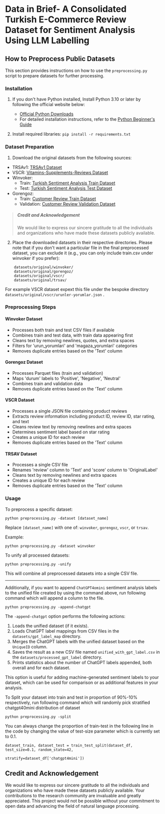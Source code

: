 # Data in Brief- A Consolidated Turkish E-Commerce Review Dataset for Sentiment Analysis Using LLM Labelling

## How to Preprocess Public Datasets

This section provides instructions on how to use the `preprocessing.py` script to prepare datasets for further processing.

### Installation

1. If you don't have Python installed, Install Python 3.10 or later by following the official website below:
   - [Official Python Downloads](https://www.python.org/downloads/)
   - For detailed installation instructions, refer to the [Python Beginner's Guide](https://wiki.python.org/moin/BeginnersGuide/Download)

2. Install required libraries:
```pip install -r requirements.txt```

### Dataset Preparation

1. Download the original datasets from the following sources:
- TRSAv1: [TRSAv1 Dataset](https://huggingface.co/datasets/maydogan/TRSAv1/resolve/main/TRSAv1.csv)
- VSCR: [Vitamins-Supplements-Reviews Dataset](https://github.com/turkish-nlp-suite/Vitamins-Supplements-Reviews/blob/main/urunler-yorumlar.json)
- Winvoker:
     - Train: [Turkish Sentiment Analysis Train Dataset](https://huggingface.co/datasets/winvoker/turkish-sentiment-analysis-dataset/resolve/main/train.csv)
     - Test: [Turkish Sentiment Analysis Test Dataset](https://huggingface.co/datasets/winvoker/turkish-sentiment-analysis-dataset/resolve/main/test.csv)
- Gorengoz:
  - Train: [Customer Review Train Dataset](https://huggingface.co/datasets/Gorengoz/tr-customerreview/resolve/main/data/train-00000-of-00001.parquet)
  - Validation: [Customer Review Validation Dataset](https://huggingface.co/datasets/Gorengoz/tr-customerreview/resolve/main/data/validation-00000-of-00001.parquet)

 > ##### Credit and Acknowledgement
 > We would like to express our sincere gratitude to all the individuals and organizations who have made these datasets publicly available.

2. Place the downloaded datasets in their respective directories. Please note that if you don't want a particular file in the final preprocessed dataset, you can exclude it (e.g., you can only include train.csv under winvoker if you prefer):
```
    datasets/original/winvoker/
    datasets/original/gorengoz/
    datasets/original/vscr/
    datasets/original/trsav/
```

For example VSCR dataset expext this file under the bespoke directory ``` datasets/original/vscr/urunler-yorumlar.json``` .

 
### Preprocessing Steps

#### Winvoker Dataset
- Processes both train and test CSV files if available
- Combines train and test data, with train data appearing first
- Cleans text by removing newlines, quotes, and extra spaces
- Filters for 'urun_yorumlari' and 'magaza_yorumlari' categories
- Removes duplicate entries based on the 'Text' column

#### Gorengoz Dataset
- Processes Parquet files (train and validation)
- Maps 'durum' labels to 'Positive', 'Negative', 'Neutral'
- Combines train and validation data
- Removes duplicate entries based on the 'Text' column

#### VSCR Dataset
- Processes a single JSON file containing product reviews
- Extracts review information including product ID, review ID, star rating, and text
- Cleans review text by removing newlines and extra spaces
- Determines sentiment label based on star rating
- Creates a unique ID for each review
- Removes duplicate entries based on the 'Text' column

#### TRSAV Dataset
- Processes a single CSV file
- Renames 'review' column to 'Text' and 'score' column to 'OriginalLabel'
- Cleans text by removing newlines and extra spaces
- Creates a unique ID for each review
- Removes duplicate entries based on the 'Text' column

### Usage

To preprocess a specific dataset:

```
python preprocessing.py -dataset [dataset_name]
```

Replace `[dataset_name]` with one of: `winvoker`, `gorengoz`, `vscr`, or `trsav`.

Example:
```
python preprocessing.py -dataset winvoker
```

To unify all processed datasets:

```
python preprocessing.py -unify
```

This will combine all preprocessed datasets into a single CSV file.

<hr>

Additionally, if you want to append `ChatGPT4omini` sentiment analysis labels to the unified file created by using the command above, run following command which will append a column to the file. 

```
python preprocessing.py -append-chatgpt
```

The `-append-chatgpt` option performs the following actions:
1. Loads the unified dataset (if it exists).
2. Loads ChatGPT label mappings from CSV files in the `datasets/gpt_label_map` directory.
3. Merges the ChatGPT labels with the unified dataset based on the `UniqueID` column.
4. Saves the result as a new CSV file named `unified_with_gpt_label.csv` in the `datasets/processed_gpt_label` directory.
5. Prints statistics about the number of ChatGPT labels appended, both overall and for each dataset.

This option is useful for adding machine-generated sentiment labels to your dataset, which can be used for comparison or as additional features in your analysis.
 

To Split your dataset into train and test in proportion of 90%-10% respectively, run following command which will randomly pick stratified chatgpt40mini distribution of dataset 

``` 
python preprocessing.py -split

```

You can always change the proportion of train-test in the following line in the code by changing the value of test-size parameter which is currently set to 0.1.

``` 
dataset_train, dataset_test = train_test_split(dataset_df, test_size=0.1, random_state=42,
                                                       stratify=dataset_df['chatgpt4mini'])
```
## Credit and Acknowledgement

We would like to express our sincere gratitude to all the individuals and organizations who have made these datasets publicly available. Your contributions to the research community are invaluable and greatly appreciated. This project would not be possible without your commitment to open data and advancing the field of natural language processing.
